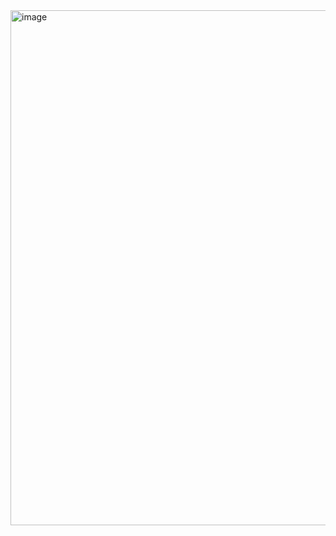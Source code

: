 <img width="824" alt="image" src="https://github.com/adamstirtan/calcyoulator/assets/9989813/87f3a141-6400-44eb-af54-80188e752fd3">
